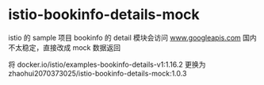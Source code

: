 # istio-bookinfo-details-mock
istio 的 sample 项目 bookinfo 的 detail 模块会访问 www.googleapis.com 国内不太稳定，直接改成 mock 数据返回  

将 docker.io/istio/examples-bookinfo-details-v1:1.16.2 更换为  
zhaohui2070373025/istio-bookinfo-details-mock:1.0.3
